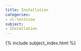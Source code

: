 ```yaml
---
title: Installation
categories:
- xl-testview
subject:
- Installation
---
```


{% include subject_index.html %}
